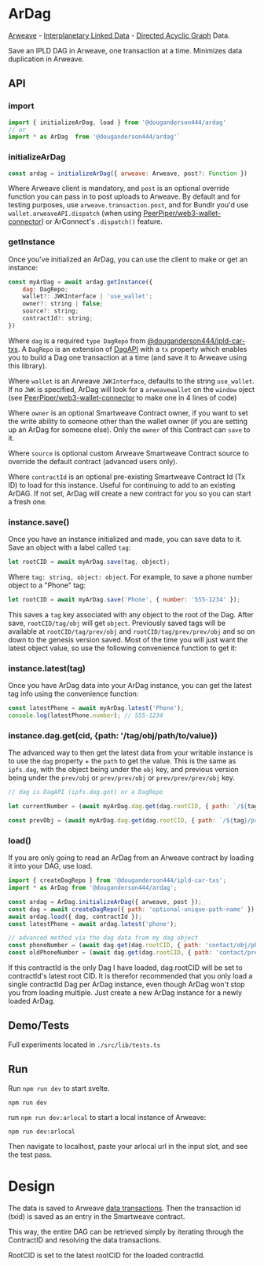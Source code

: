 # ArDag

[Arweave](https://www.arweave.org/) - [Interplanetary Linked Data](https://ipld.io/) - [Directed Acyclic Graph](https://en.wikipedia.org/wiki/Directed_acyclic_graph) Data.

Save an IPLD DAG in Arweave, one transaction at a time. Minimizes data duplication in Arweave.

## API

### import

```js
import { initializeArDag, load } from '@douganderson444/ardag'
// or
import * as ArDag  from '@douganderson444/ardag'`
```

### initializeArDag

```js
const ardag = initializeArDag({ arweave: Arweave, post?: Function })
```

Where Arweave client is mandatory, and `post` is an optional override function you can pass in to post uploads to Arweave. By default and for testing purposes, use `arweave.transaction.post`, and for Bundlr you'd use `wallet.arweaveAPI.dispatch` (when using [PeerPiper/web3-wallet-connector](https://github.com/PeerPiper/web3-wallet-connector)) or ArConnect's `.dispatch()` feature.

### getInstance

Once you've initialized an ArDag, you can use the client to make or get an instance:

```js
const myArDag = await ardag.getInstance({
	dag: DagRepo;
	wallet?: JWKInterface | 'use_wallet';
	owner?: string | false;
	source?: string;
	contractId?: string;
})
```

Where `dag` is a required `type DagRepo` from [@douganderson444/ipld-car-txs](https://github.com/DougAnderson444/ipld-car-txs). A `DagRepo` is an extension of [DagAPI](https://github.com/ipfs/js-ipfs/blob/89aeaf8e25320276391653104981e37a73f29de9/packages/ipfs-core/src/components/dag/index.js#L7) with a `tx` property which enables you to build a Dag one transaction at a time (and save it to Arweave using this library).

Where `wallet` is an Arweave `JWKInterface`, defaults to the string `use_wallet`. If no `JWK` is specified, ArDag will look for a `arweavewallet` on the `window` oject (see [PeerPiper/web3-wallet-connector](https://github.com/PeerPiper/web3-wallet-connector) to make one in 4 lines of code)

Where `owner` is an optional Smartweave Contract owner, if you want to set the write ability to someone other than the wallet owner (if you are setting up an ArDag for someone else). Only the `owner` of this Contract can `save` to it.

Where `source` is optional custom Arweave Smartweave Contract source to override the default contract (advanced users only).

Where `contractId` is an optional pre-existing Smartweave Contract Id (Tx ID) to load for this instance. Useful for continuing to add to an existing ArDAG. If not set, ArDag will create a new contract for you so you can start a fresh one.

### instance.save()

Once you have an instance initialized and made, you can save data to it. Save an object with a label called `tag`:

```js
let rootCID = await myArDag.save(tag, object);
```

Where `tag: string, object: object`. For example, to save a phone number object to a "Phone" tag:

```js
let rootCID = await myArDag.save('Phone', { number: '555-1234' });
```

This saves a `tag` key associated with any object to the root of the Dag. After save, `rootCID/tag/obj` will get `object`. Previously saved tags will be available at `rootCID/tag/prev/obj` and `rootCID/tag/prev/prev/obj` and so on down to the genesis version saved. Most of the time you will just want the latest object value, so use the following convenience function to get it:

### instance.latest(tag)

Once you have ArDag data into your ArDag instance, you can get the latest tag info using the convenience function:

```js
const latestPhone = await myArDag.latest('Phone');
console.log(latestPhone.number); // 555-1234
```

### instance.dag.get(cid, {path: '/tag/obj/path/to/value})

The advanced way to then get the latest data from your writable instance is to use the `dag` property + the `path` to get the value. This is the same as `ipfs.dag`, with the object being under the `obj` key, and previous version being under the `prev/obj` or `prev/prev/obj` or `prev/prev/prev/obj` key.

```js
// dag is DagAPI (ipfs.dag.get) or a DagRepo

let currentNumber = (await myArDag.dag.get(dag.rootCID, { path: `/${tag}/obj/number` })).value;

const prevObj = (await myArDag.dag.get(dag.rootCID, { path: `/${tag}/prev/obj/number` })).value;
```

### load()

If you are only going to read an ArDag from an Arweave contract by loading it into your DAG, use load.

```js
import { createDagRepo } from '@douganderson444/ipld-car-txs';
import * as ArDag from '@douganderson444/ardag';

const ardag = ArDag.initializeArDag({ arweave, post });
const dag = await createDagRepo({ path: 'optional-unique-path-name' }); // DagRepo = ipfs.DagAPI + a tx property from ipld-dag-txs
await ardag.load({ dag, contractId });
const latestPhone = await ardag.latest('phone');

// advanced method via the dag data from my dag object
const phoneNumber = (await dag.get(dag.rootCID, { path: 'contact/obj/phone' })).value;
const oldPhoneNumber = (await dag.get(dag.rootCID, { path: 'contact/prev/obj/phone' })).value;
```

If this contractId is the only Dag I have loaded, dag.rootCID will be set to contractId's latest root CID. It is therefor recommended that you only load a single contractId Dag per ArDag instance, even though ArDag won't stop you from loading multiple. Just create a new ArDag instance for a newly loaded ArDag.

## Demo/Tests

Full experiments located in `./src/lib/tests.ts`

## Run

Run `npm run dev` to start svelte.

`npm run dev`

run `npm run dev:arlocal` to start a local instance of Arweave:

`npm run dev:arlocal`

Then navigate to localhost, paste your arlocal url in the input slot, and see the test pass.

# Design

The data is saved to Arweave [data transactions](https://github.com/ArweaveTeam/arweave-js#create-a-data-transaction). Then the transaction id (txid) is saved as an entry in the Smartweave contract.

This way, the entire DAG can be retrieved simply by iterating through the ContractID and resolving the data transactions.

RootCID is set to the latest rootCID for the loaded contractId.
